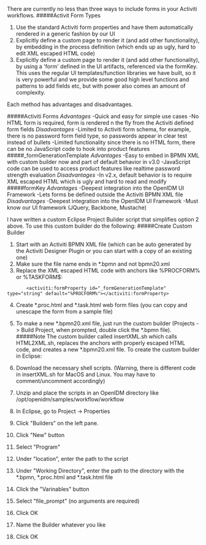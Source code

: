 There are currently no less than three ways to include forms in your Activiti workflows.
#####Activit Form Types
1. Use the standard Activiti form properties and have them automatically rendered in a generic fashion by our UI
2. Explicitly define a custom page to render it (and add other functionality), by embedding in the process definition (which ends up as ugly, hard to edit XML escaped HTML code)
3. Explicitly define a custom page to render it (and add other functionality), by using a 'form' defined in the UI artifacts, referenced via the formKey. This uses the regular UI templates/function libraries we have built, so it is very powerful and we provide some good high level functions and patterns to add fields etc, but with power also comes an amount of complexity.

Each method has advantages and disadvantages. 

#####Activiti Forms
*Advantages*
-Quick and easy for simple use cases
-No HTML form is required, form is rendered n the fly from the Activiti defined form fields
*Disadvantages*
-Limited to Activiti form schema, for example, there is no password form field type, so passwords appear in clear test instead of bullets
-Limited functionality since there is no HTML form, there can be no JavaScript code to hook into product features
#####_formGenerationTemplate
*Advantages*
-Easy to embed in BPMN XML with custom builder now and part of default behavior in v3.0
-JavaScript code can be used to access product features like realtime password strength evaluation
*Disadvantages*
-In v2.x, default behavior is to require XML escaped HTML which is ugly and hard to read and modify
#####formKey
*Advantages*
-Deepest integration into the OpenIDM UI Framework
-Lets forms be defined outside the Activiti BPMN XML file
*Disadvantages*
-Deepest integration into the OpenIDM UI Framework
-Must know our UI framework (JQuery, Backbone, Mustache)



I have written a custom Eclipse Project Builder script that simplifies option 2 above. To use this custom builder do the following:
#####Create Custom Builder
1. Start with an Activiti BPMN XML file (which can be auto generated by the Activiti Designer Plugin or you can start with a copy of an existing one)
2. Make sure the file name ends in *.bpmn and not bpmn20.xml
3. Replace the XML escaped HTML code with anchors like %PROCFORM% or %TASKFORM$:
```
       <activiti:formProperty id="_formGenerationTemplate" type="string" default="%PROCFORM%"></activiti:formProperty>
````
4. Create *.proc.html and *.task.html web form files (you can copy and unescape the form from a sample file)
5. To make a new *.bpmn20.xml file, just run the custom builder (Projects -> Build Project, when prompted, double click the *.bpmn file). 
#####Note
The custom builder called insertXML.sh which calls HTML2XML.sh, replaces the anchors with properly escaped HTML code, and creates a new *.bpmn20.xml file.
To create the custom builder in Eclipse:

1. Download the necessary shell scripts. (Warning, there is different code in insertXML.sh for MacOS and Linux. You may have to comment/uncomment accordingly)
2. Unzip and place the scripts in an OpenIDM directory like /opt/openidm/samples/workflow/workflow
3. In Eclipse, go to Project -> Properties
4. Click "Builders" on the left pane.
5. Click "New" button
6. Select "Program"
7. Under "location", enter the path to the script
8. Under "Working Directory", enter the path to the directory with the *.bpmn, *.proc.html and *.task.html file
9. Click the "Varinables" button
10. Select "file_prompt" (no arguments are required)
11. Click OK
12. Name the Builder whatever you like
13. Click OK

